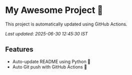 # My Awesome Project 🚀

This project is automatically updated using GitHub Actions.

_Last updated: 2025-06-30 12:45:30 IST_

## Features
- Auto-update README using Python 🐍
- Auto Git push with GitHub Actions 🤖

